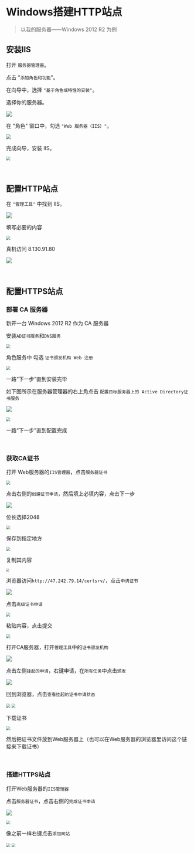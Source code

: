 # 

# Windows搭建HTTP站点

> 以我的服务器——Windows 2012 R2 为例

## 安装IIS

打开 `服务器管理器`。

点击 "`添加角色和功能`"。

在向导中，选择 `"基于角色或特性的安装"`。

选择你的服务器。

![](https://pic.imgdb.cn/item/65040bb9661c6c8e54760205.jpg)

在 "角色" 窗口中，勾选 `"Web 服务器（IIS）"`。

<img src="https://pic.imgdb.cn/item/65040c30661c6c8e547636af.jpg" style="zoom:80%;" />

完成向导，安装 IIS。

<img src="https://pic.imgdb.cn/item/65040cfb661c6c8e5476aa4a.jpg" style="zoom: 67%;" />

​	

## 配置HTTP站点

在 `"管理工具"` 中找到 IIS。

![](https://pic.imgdb.cn/item/650417f2661c6c8e547f1bcd.jpg)

填写必要的内容

<img src="https://pic.imgdb.cn/item/650422e1661c6c8e5487119b.jpg" style="zoom:67%;" />

真机访问 8.130.91.80

![](https://pic.imgdb.cn/item/650422c7661c6c8e5486ebbb.jpg)

​	

## 配置HTTPS站点

### 部署 CA 服务器

新开一台 Windows 2012 R2 作为 CA 服务器

安装`AD证书服务`和`DNS服务`

<img src="https://pic.imgdb.cn/item/65046599661c6c8e54b99585.jpg" style="zoom: 67%;" />

角色服务中 勾选 `证书颁发机构 Web 注册`

<img src="https://pic.imgdb.cn/item/65046612661c6c8e54ba4971.jpg" style="zoom:67%;" />

一路“下一步”直到安装完毕

如下图所示在服务器管理器的右上角点击 `配置目标服务器上的 Active Directory证书服务`

![](https://pic.imgdb.cn/item/65046812661c6c8e54baa075.jpg)



<img src="https://pic.imgdb.cn/item/65046960661c6c8e54bbfed9.jpg" style="zoom:67%;" />

一路“下一步”直到配置完成

​	

### 获取CA证书

打开 Web服务器的`IIS管理器`，点击`服务器证书`

<img src="https://pic.imgdb.cn/item/65046ade661c6c8e54bcd336.jpg" style="zoom:67%;" />

点击右侧的`创建证书申请`，然后填上必填内容，点击下一步

![](https://pic.imgdb.cn/item/65046b79661c6c8e54bd83c7.jpg)

位长选择2048

<img src="https://pic.imgdb.cn/item/65046be0661c6c8e54bdfa71.jpg" style="zoom: 67%;" />

保存到指定地方

<img src="https://pic.imgdb.cn/item/65046ddb661c6c8e54bf7b8a.jpg" style="zoom:67%;" />

复制其内容

<img src="https://pic.imgdb.cn/item/65046e38661c6c8e54bfe03a.jpg" style="zoom: 50%;" />

浏览器访问`http://47.242.79.14/certsrv/`，点击`申请证书`

![](https://pic.imgdb.cn/item/650470f5661c6c8e54c1ea00.jpg)

点击`高级证书申请`

<img src="https://pic.imgdb.cn/item/65047219661c6c8e54c27ce0.jpg" style="zoom:67%;" />

粘贴内容，点击提交

<img src="https://pic.imgdb.cn/item/6504727d661c6c8e54c29de6.jpg" style="zoom:67%;" />

打开CA服务器，打开`管理工具`中的`证书颁发机构`

![](https://pic.imgdb.cn/item/65047340661c6c8e54c2ca4b.jpg)

点击左侧`挂起的申请`，右键申请，在`所有任务`中点击`颁发`

![](https://pic.imgdb.cn/item/6504744e661c6c8e54c413bb.jpg)

回到浏览器，点击`查看挂起的证书申请状态`

<img src="https://pic.imgdb.cn/item/65047625661c6c8e54c4d59f.jpg" style="zoom:67%;" />

<img src="https://pic.imgdb.cn/item/65047652661c6c8e54c4e57b.jpg" style="zoom:67%;" />

下载证书

<img src="https://pic.imgdb.cn/item/6504768f661c6c8e54c52ce9.jpg" style="zoom:67%;" />

然后把证书文件放到Web服务器上（也可以在Web服务器的浏览器里访问这个链接来下载证书）

​	

### 搭建HTTPS站点

打开Web服务器的`IIS管理器`

点击`服务器证书`，点击右侧的`完成证书申请`

![](https://pic.imgdb.cn/item/650475df661c6c8e54c4ce9e.jpg)

<img src="https://pic.imgdb.cn/item/6504772b661c6c8e54c5fd42.jpg" style="zoom:67%;" />

像之前一样右键点击`添加网站`

<img src="https://pic.imgdb.cn/item/6504784a661c6c8e54c6b367.jpg" style="zoom:67%;" />



<img src="https://pic.imgdb.cn/item/650478e2661c6c8e54c71691.jpg" style="zoom:67%;" />
